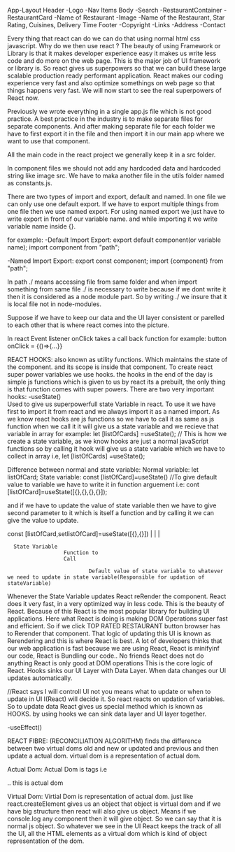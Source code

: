 App-Layout
  Header
    -Logo
    -Nav Items
  Body
    -Search
    -RestaurantContainer
      -RestaurantCard
        -Name of Restaurant
        -Image
        -Name of the Restaurant, Star Rating, Cuisines, Delivery Time
  Footer
    -Copyright
    -Links
    -Address
    -Contact


Every thing that react can do we can do that using normal html css javascript. Why do we then use react ? The beauty of using Framework or Library is that it makes developer experience easy it makes us write less code and do more on the web page. This is the major job of UI framework or library is. So react gives us superpowers so that we can build these large scalable production ready performant application. React makes our coding experience very fast and also optimize somethings on web page so that things happens very fast. We will now start to see the real superpowers of React now.

Previously we wrote everything in a single app.js file which is not good practice. A best practice in the industry is to make separate files for separate components. And after making separate file for each folder we have to first export it in the file and then import it in our main app where we want to use that component.

All the main code in the react project we generally keep it in a src folder.

In component files we should not add any hardcoded data and hardcoded string like image src. We have to maka another file in the utils folder named as constants.js.

There are two types of import and export, default and named. In one file we can only use one default export. If we have to export multiple things from one file then we use named export. For using named export we just have to write export in front of our variable name. and while importing it we write variable name inside {}.

for example:
 -Default Import Export:
   export default component(or variable name);
   import component from "path";
  
 -Named Import Export:
   export const component;
   import {component} from "path";

In path ./ means accessing file from same folder and when import something from same file ./ is necessary to write because if we dont write it then it is considered as a node module part. So by writing ./ we insure that it is local file not in node-modules.

Suppose if we have to keep our data and the UI layer consistent or parelled to each other that is where react comes into the picture.

In react Event listener onClick takes a call back function for example:
button onClick = {()=>{...}}


REACT HOOKS: also known as utility functions. Which maintains the state of the component. and its scope is inside that component.
To create react super power variables we use hooks. the hooks in the end of the day is simple js functions which is given to us by react its a prebuilt, the only thing is that function comes with super powers.
                 There are two very important hooks:
-useState()  
          Used to give us superpowerfull state   Variable in react. To use it we have first to import it from react and we always import it as a named import. As we know react hooks are js functions so we have to call it as same as js function when we call it it will give us a state variable and we recieve that variable in array for example:
let [listOfCards] =useState(); // This is how we create a state variable, as we know hooks are just a normal javaScript functions so by calling it hook will give us a state variable which we have to collect in array i.e,
let [listOfCards] =useState();

Difference between normal and state variable:
  Normal variable:
    let listOfCard;
  State variable:
    const [listOfCard]=useState() //To give default value to variable we have to write it in function arguement i.e:  cont [listOfCard]=useState([{},{},{},{}]);
  
  and if we have to update the value of state variable then we have to give second parameter to it which is itself a function and by calling it we can give the value to update.

  const [listOfCard,setlistOfCard]=useState([{},{}])
            |              |                   |
      
      State Variable  
                      Function to 
                      Call

                              Default value of state variable to whatever we need to update in state variable(Responsible for updation of stateVariable)                 
                                                            
                                      
                     
                      
                     

Whenever the State Variable updates React reRender the component. React does it very fast, in a very optimized way in less code. This is the beauty of React. Because of this React is the most popular library for building UI applications. Here what React is doing is making DOM Operations super fast and efficient. So if we click TOP RATED RESTAURANT button browser has to Rerender that component. That logic of updating this UI is known as Rerendering and this is where React is best. A lot of developers thinks that our web application is fast because we are using React, React is minifyinf our code, React is Bundling our code.. No friends React does not do anything React is only good at DOM operations This is the core logic of React. Hooks sinks our UI Layer with Data Layer. When data changes our UI updates automatically.



//React says I will controll UI not you means what to update or when to update in UI I(React) will decide it. So react reacts on updation of variables. So to update data React gives us special method which is known as HOOKS. by using hooks we can sink data layer and UI layer together.

-useEffect()

REACT FIBRE: (RECONCILIATION ALGORITHM)
finds the difference between two virtual doms old and new or updated and previous and then update a actual dom.
virtual dom is a representation of actual dom.

Actual Dom:
Actual Dom is tags i.e <div> <img>.. this is actual dom

Virtual Dom:
Virtial Dom is representation of actual dom. just like react.createElement gives us an object that object is virtual dom and if we have big structure then react will also give us object. Means if we console.log any component then it will give object. So we can say that it is normal js object. So whatever we see in the UI React keeps the track of all the UI, all the HTML elements as a virtual dom which is kind of object representation of the dom.